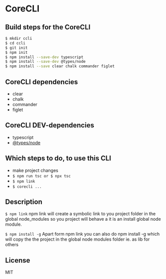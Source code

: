 # CoreCLI

## Build steps for the CoreCLI
```sh
$ mkdir ccli
$ cd ccli
$ git init
$ npm init
$ npm install --save-dev typescript
$ npm install --save-dev @types/node 
$ npm install --save clear chalk commander figlet
```

## CoreCLI dependencies
- clear
- chalk
- commander
- figlet

## CoreCLI DEV-dependencies
- typescript
- [@types/node](https://github.com/DefinitelyTyped/DefinitelyTyped)

## Which steps to do, to use this CLI
- make project changes
- `$ npm run tsc or $ npx tsc`
- `$ npm link`
- `$ corecli ...`

## Description
`$ npm link`
npm link will create a symbolic link to you project folder in the global node_modules so you project will behave a it is an install global node module.

`$ npm install -g`
Apart form npm link you can also do npm install -g which will copy the the project in the global node modules folder ie. as lib for others

## License
MIT
